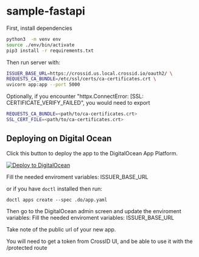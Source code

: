 # sample-fastapi

First, install dependencies

```bash
python3  -m venv env
source ./env/bin/activate
pip3 install -r requirements.txt
```

Then run server with:

```bash
ISSUER_BASE_URL=https://crossid.us.local.crossid.io/oauth2/ \
REQUESTS_CA_BUNDLE=/etc/ssl/certs/ca-certificates.crt \
uvicorn app:app --port 5000
```

Optionally, if you encounter "httpx.ConnectError: [SSL: CERTIFICATE_VERIFY_FAILED", you would need to export

```bash
REQUESTS_CA_BUNDLE=<path/to/ca-certificates.crt>
SSL_CERT_FILE=<path/to/ca-certificates.crt>
```

## Deploying on Digital Ocean

Click this button to deploy the app to the DigitalOcean App Platform.

[![Deploy to DigitalOcean](https://www.deploytodo.com/do-btn-blue.svg)](https://cloud.digitalocean.com/apps/new?repo=https://github.com/crossid/sample-fastapi/tree/main)

Fill the needed enviroment variables: ISSUER_BASE_URL

or if you have `doctl` installed then run:

`doctl apps create --spec .do/app.yaml`

Then go to the DigitalOcean admin screen and update the enviroment variables: Fill the needed enviroment variables: ISSUER_BASE_URL

Take note of the public url of your new app.

You will need to get a token from CrossID UI, and be able to use it with the /protected route
